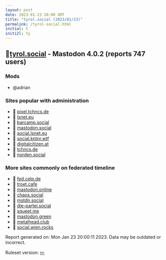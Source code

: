 ```yaml
---
layout: post
date: 2023-01-23 20:00 GMT
title: "tyrol.social (2023/01/23)"
permalink: /tyrol-social.html
initial: t
initi2l: ty
---
```


## 🐘[tyrol.social](https://tyrol.social) - Mastodon 4.0.2 (reports 747 users)

### Mods
 * @adrian

### Sites popular with administration

* 🐘 [pixel.tchncs.de](/pixel-tchncs-de.html)
* 🐘 [lsnet.eu](/lsnet-eu.html)
* 🐘 [barcamp.social](/barcamp-social.html)
* 🐘 [mastodon.social](/mastodon-social.html)
* 🐘 [social.lsnet.eu](/social-lsnet-eu.html)
* 🐘 [social.kntnr.wtf](/social-kntnr-wtf.html)
* 🐘 [digitalcitizen.at](/digitalcitizen-at.html)
* 🐘 [tchncs.de](/tchncs-de.html)
* 🐘 [norden.social](/norden-social.html)

### More sites commonly on federated timeline

* 🐘 [fed.celp.de](/fed-celp-de.html)
* 🐘 [troet.cafe](/troet-cafe.html)
* 🐘 [mastodon.online](/mastodon-online.html)
* 🐘 [chaos.social](/chaos-social.html)
* 🐘 [mstdn.social](/mstdn-social.html)
* 🐘 [die-partei.social](/die-partei-social.html)
* 🐘 [squeet.me](/squeet-me.html)
* 🐘 [mastodon.green](/mastodon-green.html)
* 🐘 [metalhead.club](/metalhead-club.html)
* 🐘 [social.wien.rocks](/social-wien-rocks.html)

Report generated on: Mon Jan 23 20:00:11 2023. Data may be outdated or incorrect.

Ruleset version: [✏️](/version-pencil)
